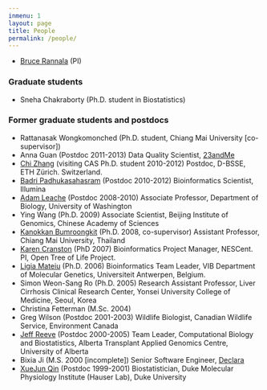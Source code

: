 ```yaml
---
inmenu: 1
layout: page
title: People
permalink: /people/
---
```


-   [Bruce Rannala](http://www.rannala.org/?page_id=111 "Bruce Rannala (PI)") (PI)

### Graduate students
-   Sneha Chakraborty (Ph.D. student in Biostatistics)

### Former graduate students and postdocs
-   Rattanasak Wongkomonched (Ph.D. student, Chiang Mai University \[co-supervisor\])
-   Anna Guan (Postdoc 2011-2013) Data Quality Scientist, [23andMe]
-   [Chi Zhang](https://sites.google.com/site/zhangchicool/ "Chi Zhang") (visiting CAS Ph.D. student 2010-2012) Postdoc, D-BSSE, ETH Zürich. Switzerland.
-   [Badri Padhukasahasram](https://www.researchgate.net/profile/Badri_Padhukasahasram)
    (Postdoc 2010-2012) Bioinformatics Scientist, Illumina
-   [Adam Leache](http://faculty.washington.edu/leache/wordpress/)
    (Postdoc 2008-2010) Associate Professor, Department of Biology,
    University of Washington
-   Ying Wang (Ph.D. 2009) Associate Scientist, Beijing Institute of
    Genomics, Chinese Academy of Sciences
-   [Kanokkan Bumroongkit](http://www.med.cmu.ac.th/dept/anatomy/staff_kanokkan.html) (Ph.D.
    2008, co-supervisor) Assistant Professor, Chiang Mai University,
    Thailand
-   [Karen Cranston](http://blog.opentreeoflife.org/karen-cranston/)
    (PhD 2007) Bioinformatics Project Manager, NESCent. PI, Open Tree of
    Life Project.
-   [Ligia Mateiu](https://www.uantwerpen.be/nl/personeel/ligia-mateiu/) (Ph.D.
    2006) Bioinformatics Team Leader, VIB Department of Molecular
    Genetics, Universiteit Antwerpen, Belgium.
-   Simon Weon-Sang Ro (Ph.D. 2005) Research Assistant Professor, Liver
    Cirrhosis Clinical Research Center, Yonsei University College of
    Medicine, Seoul, Korea
-   Christina Fetterman (M.Sc. 2004)
-   Greg Wilson (Postdoc 2001-2003) Wildlife Biologist, Canadian
    Wildlife Service, Environment Canada
-   [Jeff Reeve](http://atagc.med.ualberta.ca/Admin/Personnel/ComputationalBiologyandBiostatistics/Reeve/Pages/default.aspx)
    (Postdoc 2000-2005) Team Leader, Computational Biology and Biostatistics, Alberta Transplant Applied Genomics Centre, University of Alberta
-   Bixia Ji (M.S. 2000 \[incomplete\]) Senior Software Engineer, [Declara](https://www.declara.com)
-   [XueJun Qin](http://dmpi.duke.edu/faculty/michael-hauser-phd) (Postdoc 1999-2001) Biostatistician, Duke Molecular Physiology Institute (Hauser Lab), 
Duke University


[23andMe]: https://www.23andme.com
